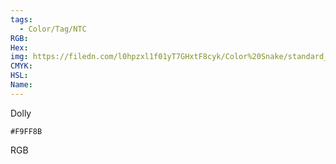 ```yaml
---
tags:
  - Color/Tag/NTC
RGB:
Hex:
img: https://filedn.com/l0hpzxl1f01yT7GHxtF8cyk/Color%20Snake/standard_csv_to_svg/%23/F9FF8B.svg
CMYK:
HSL:
Name:
---
```

Dolly
```palette
#F9FF8B
```
RGB
